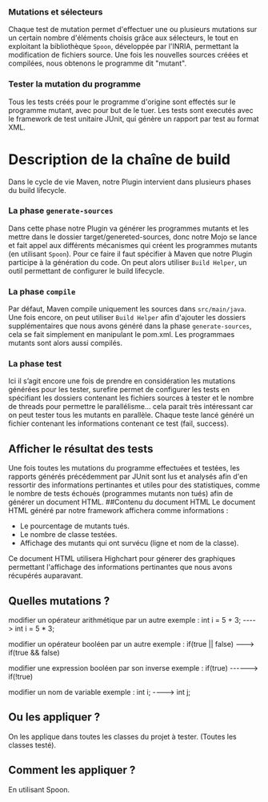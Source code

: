 ### Mutations et sélecteurs
Chaque test de mutation permet d'effectuer une ou plusieurs mutations sur un certain nombre d'éléments choisis grâce aux sélecteurs, le tout en exploitant la bibliothèque `Spoon`, développée par l'INRIA, permettant la modification de fichiers source. Une fois les nouvelles sources créées et compilées, nous obtenons le programme dit "mutant".

### Tester la mutation du programme
Tous les tests créés pour le programme d'origine sont effectés sur le programme mutant, avec pour but de le tuer. Les tests sont executés avec le framework de test unitaire JUnit, qui génère un rapport par test au format XML.


# Description de la chaîne de build
Dans le cycle de vie Maven, notre Plugin intervient dans plusieurs phases du build lifecycle. 

### La phase `generate-sources`
Dans cette phase notre Plugin va générer les programmes mutants et les mettre dans le dossier target/genereted-sources, donc notre Mojo se lance et fait appel aux différents mécanismes qui créent les programmes mutants (en utilisant `Spoon`). Pour ce faire il faut spécifier à Maven que notre Plugin participe à la génération du code. On peut alors utiliser `Build Helper`, un outil permettant de configurer le build lifecycle.
### La phase `compile` 
Par défaut, Maven compile uniquement les sources dans `src/main/java`. Une fois encore, on peut utiliser `Build Helper` afin d'ajouter les dossiers supplémentaires que nous avons généré dans la phase `generate-sources`, cela se fait simplement en manipulant le pom.xml. Les programmaes mutants sont alors aussi compilés.

### La phase test 
Ici il s’agit encore une fois de prendre en considération les mutations générées pour les tester, surefire permet de configurer les tests  en spécifiant les dossiers contenant les fichiers sources à tester et le nombre de threads pour permettre le parallélisme…
cela parait très intéressant car on peut tester tous les mutants en parallèle. Chaque teste lancé généré un fichier contenant les informations contenant ce test (fail, success).    


## Afficher le résultat des tests
Une fois toutes les mutations du programme effectuées et testées, les rapports générés précédemment par JUnit sont lus et analysés afin d'en ressortir des informations pertinantes et utiles pour des statistiques, comme le nombre de tests échoués (programmes mutants non tués) afin de générer un document HTML.
##Contenu du document HTML
Le document HTML généré par notre framework affichera comme informations :
* Le pourcentage de mutants tués.
* Le nombre de classe testées.
* Affichage des mutants qui ont survécu (ligne et nom de la classe).

Ce document HTML utilisera Highchart pour génerer des graphiques permettant l'affichage des informations pertinantes que nous avons récupérés auparavant.

## Quelles mutations ?
modifier un opérateur arithmétique par un autre
exemple : int i = 5 + 3; ----> int i = 5 * 3;

modifier un opérateur booléen par un autre
exemple : if(true || false) ---> if(true && false)

modifier une expression booléen par son inverse
exemple : if(true) ------> if(!true)

modifier un nom de variable
exemple : int i; ----> int j;

## Ou les appliquer ?
On les applique dans toutes les classes du projet à tester. (Toutes les classes testé).
## Comment les appliquer ?
En utilisant Spoon.
